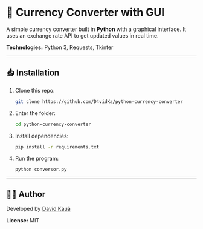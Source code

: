 # 💱 Currency Converter with GUI

A simple currency converter built in **Python** with a graphical interface. It uses an exchange rate API to get updated values in real time.

**Technologies:** Python 3, Requests, Tkinter

---

## 📥 Installation

1. Clone this repo:

   ```bash
   git clone https://github.com/D4vidKa/python-currency-converter
   ```
2. Enter the folder:

   ```bash
   cd python-currency-converter
   ```
3. Install dependencies:

   ```bash
   pip install -r requirements.txt
   ```
4. Run the program:

   ```bash
   python conversor.py
   ```



---

## 👨‍💻 Author

Developed by [David Kauã](https://github.com/D4vidKa)

**License:** MIT
